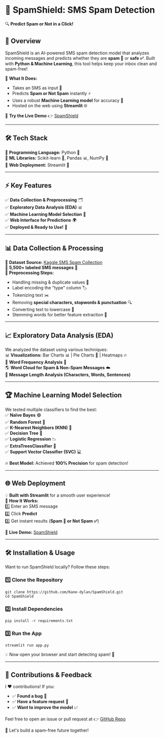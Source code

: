 # 🚀 **SpamShield: SMS Spam Detection**  

🔍 **Predict Spam or Not in a Click!**  

## 📌 **Overview**  
SpamShield is an AI-powered SMS spam detection model that analyzes incoming messages and predicts whether they are **spam 🚨** or **safe ✅**. Built with **Python & Machine Learning**, this tool helps keep your inbox clean and spam-free!  

🎯 **What It Does:**  
- Takes an SMS as input 📩  
- Predicts **Spam or Not Spam** instantly ⚡  
- Uses a robust **Machine Learning model** for accuracy 🎯  
- Hosted on the web using **Streamlit** 🌐  

📢 **Try the Live Demo** 👉 [SpamShield](https://spam-shield-dz46.onrender.com/)  

---  

## 🛠️ **Tech Stack**  
🔹 **Programming Language:** Python 🐍  
🔹 **ML Libraries:** Scikit-learn 🤖, Pandas 📊, NumPy 🔢  
🔹 **Web Deployment:** Streamlit 🚀  

---  

## ⚡ **Key Features**  
✅ **Data Collection & Preprocessing** 🗂️  
✅ **Exploratory Data Analysis (EDA)** 📊  
✅ **Machine Learning Model Selection** 🤖  
✅ **Web Interface for Predictions** 🌍  
✅ **Deployed & Ready to Use!** 🎯  

---  

## 📊 **Data Collection & Processing**  
📌 **Dataset Source:** [Kaggle SMS Spam Collection](https://www.kaggle.com/datasets/uciml/sms-spam-collection-dataset)  
📌 **5,500+ labeled SMS messages** 📨  
📌 **Preprocessing Steps:**  
  - Handling missing & duplicate values 🧹  
  - Label encoding the "type" column 🏷️  
  - Tokenizing text ✂️  
  - Removing **special characters, stopwords & punctuation** 🔍  
  - Converting text to lowercase 🔡  
  - Stemming words for better feature extraction 🌱  

---  

## 📈 **Exploratory Data Analysis (EDA)**  
We analyzed the dataset using various techniques:  
📊 **Visualizations:** Bar Charts 📊 | Pie Charts 🥧 | Heatmaps 🔥  
📜 **Word Frequency Analysis** 📝  
🌎 **Word Cloud for Spam & Non-Spam Messages** ☁️  
📌 **Message Length Analysis (Characters, Words, Sentences)**  

---

## 🏆 **Machine Learning Model Selection**  
We tested multiple classifiers to find the best:  
✅ **Naïve Bayes** 🟢  
✅ **Random Forest** 🌳  
✅ **K-Nearest Neighbors (KNN)** 📌  
✅ **Decision Tree** 🌱  
✅ **Logistic Regression** 📉  
✅ **ExtraTreesClassifier** 🍃  
✅ **Support Vector Classifier (SVC)** 💻  

🔥 **Best Model:** Achieved **100% Precision** for spam detection!  

---

## 🌐 **Web Deployment**  
💡 **Built with Streamlit** for a smooth user experience!  
📝 **How It Works:**  
1️⃣ Enter an SMS message  
2️⃣ Click **Predict**  
3️⃣ Get instant results (**Spam 🚨 or Not Spam ✅**)  

🔗 **Live Demo:** [SpamShield](https://spam-shield-dz46.onrender.com/)  

---

## 🛠️ **Installation & Usage**  

Want to run SpamShield locally? Follow these steps:  

### 1️⃣ **Clone the Repository**  
```
git clone https://github.com/Kane-dylan/SpamShield.git
cd SpamShield
```

### 2️⃣ **Install Dependencies**  
```
pip install -r requirements.txt
```

### 3️⃣ **Run the App**
```
streamlit run app.py
```
💡 Now open your browser and start detecting spam! 🚀

---

## 🤝 **Contributions & Feedback**
I ❤️ contributions! If you:
- ✅ **Found a bug** 🐞
- ✅ **Have a feature request** 🌟
- ✅ **Want to improve the model** 📈

Feel free to open an issue or pull request at 👉 [GitHub Repo](https://github.com/Kane-dylan/SpamShield.git)

🚀 Let's build a spam-free future together!

